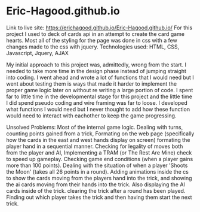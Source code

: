 # Eric-Hagood.github.io
Link to live site: https://erichagood.github.io/Eric-Hagood.github.io/
For this project I used to deck of cards api in an attempt to create the card game hearts. Most all of the styling for the page was done in css with a few changes made to the css with jquery.
Technologies used: HTML, CSS, Javascript, Jquery, AJAX

My initial approach to this project was, admittedly, wrong from the start. I needed to take more time in the design phase instead of jumping straight into coding. I went ahead and wrote a lot of functions that I would need but I went about testing them is ways that made it harder to implement the proper game logic later on without re writing a large portion of code. I spent far to little time in the developmental stage for this project and the little time I did spend pseudo coding and wire framing was far to loose. I developed what functions I would need but I never thought to add how these function would need to interact with eachother to keep the game progressing. 

Unsolved Problems: Most of the internal game logic. Dealing with turns, counting points gained from a trick, Formating on the web page (specifically how the cards in the east and west hands display on screen) formating the player hand in a sequential manner. Checking for legality of moves both from the player and AI, Implementing a TRAM (or The Rest Are Mine) check to speed up gameplay. Checking game end conditions (when a player gains more than 100 points). Dealing with the situation of when a player 'Shoots the Moon' (takes all 26 points in a round). Adding animations inside the cs to show the cards moving from the players hand into the trick, and showing the ai cards moving from their hands into the trick. Also displaying the AI cards inside of the trick. clearing the trick after a round has been played. Finding out which player takes the trick and then having them start the next trick. 
